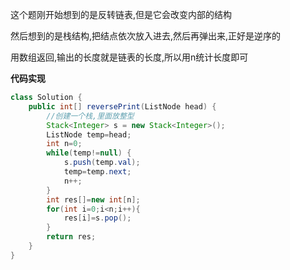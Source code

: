 这个题刚开始想到的是反转链表,但是它会改变内部的结构

然后想到的是栈结构,把结点依次放入进去,然后再弹出来,正好是逆序的

用数组返回,输出的长度就是链表的长度,所以用n统计长度即可



**代码实现**

```java
class Solution {
    public int[] reversePrint(ListNode head) {
        //创建一个栈,里面放整型
        Stack<Integer> s = new Stack<Integer>();
        ListNode temp=head;
        int n=0;    
        while(temp!=null) {
            s.push(temp.val);
            temp=temp.next;
            n++;
        }
        int res[]=new int[n];
        for(int i=0;i<n;i++){
            res[i]=s.pop();
        }
        return res;
    }
}
```


